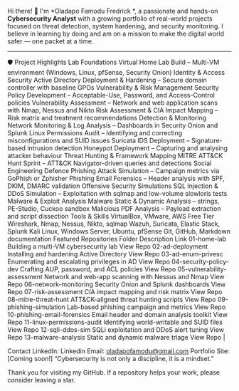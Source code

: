 Hi there! 👋 I'm *Oladapo Famodu Fredrick *, a passionate and hands-on **Cybersecurity Analyst** with a growing portfolio of real-world projects focused on threat detection, system hardening, and security monitoring. I believe in learning by doing and am on a mission to make the digital world safer — one packet at a time.

---
🛡 Project Highlights
Lab Foundations
Virtual Home Lab Build – Multi-VM environment (Windows, Linux, pfSense, Security Onion)
Identity & Access Security
Active Directory Deployment & Hardening – Secure domain controller with baseline GPOs
Vulnerability & Risk Management
Security Policy Development – Acceptable-Use, Password, and Access-Control policies
Vulnerability Assessment – Network and web application scans with Nmap, Nessus and Nikto
Risk Assessment & CIA Impact Mapping – Risk matrix and treatment recommendations
Detection & Monitoring
Network Monitoring & Log Analysis – Dashboards in Security Onion and Splunk
Linux Permissions Audit – Identifying and correcting misconfigurations and SUID issues
Suricata IDS Deployment – Signature-based intrusion detection
Honeypot Deployment – Capturing and analysing attacker behaviour
Threat Hunting & Framework Mapping
MITRE ATT&CK Hunt Sprint – ATT&CK Navigator-driven queries and detections
Social Engineering Defence
Phishing Attack Simulation – Campaign metrics via GoPhish or Zphisher
Phishing Email Forensics – Header analysis with SPF, DKIM, DMARC validation
Offensive Security Simulations
SQL Injection & DDoS Simulation – Exploitation with sqlmap and low-volume slowloris tests
Malware & Exploit Analysis
Malware Static & Dynamic Analysis – strings, PE-Studio, Cuckoo sandbox
Malicious PDF Analysis – Payload extraction and script dissection
Tools & Skills
VirtualBox, VMware, AWS Free Tier
Wireshark, Nmap, Nessus, Nikto, sqlmap
Wazuh, Suricata, Elastic Stack, Splunk
Kali Linux, Windows Server, Ubuntu, pfSense
Git, GitHub, Markdown documentation
Featured Repositories
Folder	Description	Link
01-home-lab	Building a multi-VM cybersecurity lab	View Repo
02-ad-deployment	Installing and hardening Active Directory	View Repo
03-ad-enum-privesc	Enumerating and escalating privileges in AD	View Repo
04-security-policy-dev	Crafting AUP, password, and ACL policies	View Repo
05-vulnerability-assessment	Network and web-app scanning with Nessus and Nmap	View Repo
06-network-monitoring	Security Onion and Splunk dashboards	View Repo
07-risk-assessment	CIA impact mapping and risk matrix	View Repo
08-mitre-threat-hunt	ATT&CK-aligned threat hunting scripts	View Repo
09-phishing-simulation	Lab-based phishing campaign and metrics	View Repo
10-phishing-email-forensics	Email header and domain analysis toolkit	View Repo
11-linux-permissions-audit	Identifying world-writable and SUID files	View Repo
12-sqli-ddos-sim	SQLi exploitation and DDoS alert tuning	View Repo
13-malware-analysis	Static and dynamic malware triage	View Repo
|

Contact
LinkedIn: Linkedin
Email: oladapofamodu@gmail.com
Portfolio Site: [Coming soon!]
“Cybersecurity is not only a discipline, it is a mindset.”

Thank you for visiting my GitHub. If a repository helps your work, please consider leaving a star.
